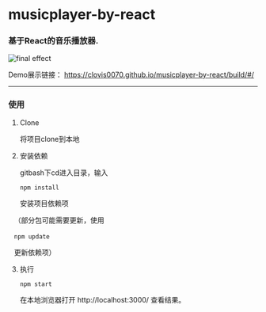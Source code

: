 # musicplayer-by-react

### 基于React的音乐播放器.

![final effect](http://preview.ibb.co/gLbeHn/player.png)


Demo展示链接： https://clovis0070.github.io/musicplayer-by-react/build/#/

---

### 使用

1. Clone

    将项目clone到本地

2. 安装依赖

    gitbash下cd进入目录，输入

    `npm install`

    安装项目依赖项
    
    （部分包可能需要更新，使用
    
    `npm update`
    
    更新依赖项）

3. 执行

    `npm start`

    在本地浏览器打开 http://localhost:3000/ 查看结果。
